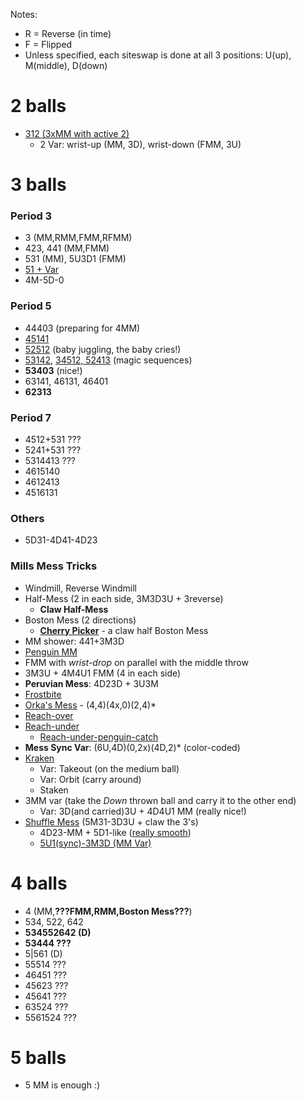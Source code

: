 Notes:
- R = Reverse (in time)
- F = Flipped
- Unless specified, each siteswap is done at all 3 positions: U(up), M(middle),
D(down)

# 2 balls

- [312 (3xMM with active 2)](https://www.instagram.com/tv/B9_3dENA-_b)
  - 2 Var: wrist-up (MM, 3D), wrist-down (FMM, 3U)

# 3 balls

### Period 3

- 3 (MM,RMM,FMM,RFMM)
- 423, 441 (MM,FMM)
- 531 (MM), 5U3D1 (FMM)
- [51 + Var](https://www.instagram.com/p/B-Nakt2ACDU)
- 4M-5D-0

### Period 5

- 44403 (preparing for 4MM)
- [45141](https://www.instagram.com/tv/B-Nakt2ACDU)
- [52512](https://www.instagram.com/tv/B-KpToKg5x_) (baby juggling, the baby cries!)
- [53142](https://www.instagram.com/tv/B-KpToKg5x_), [34512, 52413](https://www.instagram.com/tv/B-CcpDEA4pH) (magic sequences)
- **53403** (nice!)
- 63141, 46131, 46401
- **62313**

### Period 7

- 4512+531 ???
- 5241+531 ???
- 5314413 ???
- 4615140
- 4612413
- 4516131

### Others

- 5D31-4D41-4D23

### Mills Mess Tricks

- Windmill, Reverse Windmill
- Half-Mess (2 in each side, 3M3D3U + 3reverse)
  - **Claw Half-Mess**
- Boston Mess (2 directions)
  - **[Cherry Picker](http://www.libraryofjuggling.com/Tricks/3balltricks/CherryPicker.html)** - a claw half Boston Mess
- MM shower: 441+3M3D
- [Penguin MM](https://www.instagram.com/tv/B-PblMDAD9A)
- FMM with *wrist-drop* on parallel with the middle throw
- 3M3U + 4M4U1 FMM (4 in each side)
- **Peruvian Mess**: 4D23D + 3U3M
- [Frostbite](https://youtu.be/UpTUpHQlMas)
- [Orka's Mess](https://youtu.be/Iv4U7EHWMKc) - (4,4)(4x,0)(2,4)\*
- [Reach-over](https://youtu.be/qRvepXfoyZ0?t=183)
- [Reach-under](https://youtu.be/qRvepXfoyZ0?t=263)
  - [Reach-under-penguin-catch](https://www.instagram.com/tv/B-PblMDAD9A)
- **Mess Sync Var**: (6U,4D)(0,2x)(4D,2)\* (color-coded)
- [Kraken](https://youtu.be/K8rw8gxM2CA)
  - Var: Takeout (on the medium ball)
  - Var: Orbit (carry around)
  - Staken
- 3MM var (take the *Down* thrown ball and carry it to the other end)
    - Var: 3D(and carried)3U + 4D4U1 MM (really nice!)
- [Shuffle Mess](https://youtu.be/cUfOLJbIMQ4?t=52) (5M31-3D3U + claw the 3's)
  - 4D23-MM + 5D1-like ([really smooth](https://youtu.be/cUfOLJbIMQ4?t=90))
  - [5U1(sync)-3M3D (MM Var)](https://youtu.be/cUfOLJbIMQ4?t=141)

# 4 balls

- 4 (MM,**???FMM,RMM,Boston Mess???**)
- 534, 522, 642
- **534552642 (D)**
- **53444 ???**
- 5|561 (D)
- 55514 ???
- 46451 ???
- 45623 ???
- 45641 ???
- 63524 ???
- 5561524 ???

# 5 balls

- 5 MM is enough :)
